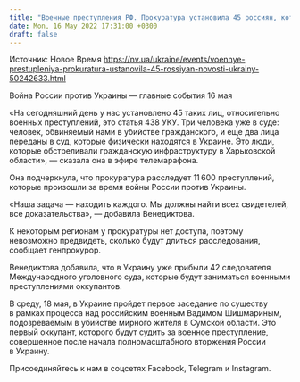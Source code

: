 ```yaml
---
title: "Военные преступления РФ. Прокуратура установила 45 россиян, которые совершали зверства в Украине — Венедиктова"
date: Mon, 16 May 2022 17:31:00 +0300
draft: false
---
```

Источник: Новое Время https://nv.ua/ukraine/events/voennye-prestupleniya-prokuratura-ustanovila-45-rossiyan-novosti-ukrainy-50242633.html


Война России против Украины — главные события 16 мая

«На сегодняшний день у нас установлено 45 таких лиц, относительно военных преступлений, это статья 438 УКУ. Три человека уже в суде: человек, обвиняемый нами в убийстве гражданского, и еще два лица переданы в суд, которые физически находятся в Украине. Это люди, которые обстреливали гражданскую инфраструктуру в Харьковской области», — сказала она в эфире телемарафона.

Она подчеркнула, что прокуратура расследует 11 600 преступлений, которые произошли за время войны России против Украины. 

«Наша задача — находить каждого. Мы должны найти всех свидетелей, все доказательства», — добавила Венедиктова.

К некоторым регионам у прокуратуры нет доступа, поэтому невозможно предвидеть, сколько будут длиться расследования, сообщает генпрокурор. 

Венедиктова добавила, что в Украину уже прибыли 42 следователя Международного уголовного суда, которые будут заниматься военными преступлениями оккупантов.

 В среду, 18 мая, в Украине пройдет первое заседание по существу в рамках процесса над российским военным Вадимом Шишмариным, подозреваемым в убийстве мирного жителя в Сумской области. Это первый оккупант, которого будут судить за военное преступление, совершенное после начала полномасштабного вторжения России в Украину.

Присоединяйтесь к нам в соцсетях Facebook, Telegram и Instagram.
